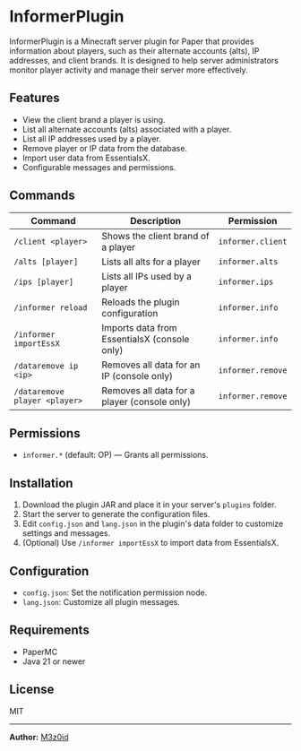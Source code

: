 # InformerPlugin

InformerPlugin is a Minecraft server plugin for Paper that provides information about players, such as their alternate accounts (alts), IP addresses, and client brands. It is designed to help server administrators monitor player activity and manage their server more effectively.

## Features

- View the client brand a player is using.
- List all alternate accounts (alts) associated with a player.
- List all IP addresses used by a player.
- Remove player or IP data from the database.
- Import user data from EssentialsX.
- Configurable messages and permissions.

## Commands

| Command                | Description                                 | Permission           |
|------------------------|---------------------------------------------|----------------------|
| `/client <player>`     | Shows the client brand of a player          | `informer.client`    |
| `/alts [player]`       | Lists all alts for a player                 | `informer.alts`      |
| `/ips [player]`        | Lists all IPs used by a player              | `informer.ips`       |
| `/informer reload`     | Reloads the plugin configuration            | `informer.info`      |
| `/informer importEssX` | Imports data from EssentialsX (console only)| `informer.info`      |
| `/dataremove ip <ip>`  | Removes all data for an IP (console only)   | `informer.remove`    |
| `/dataremove player <player>` | Removes all data for a player (console only) | `informer.remove` |

## Permissions

- `informer.*` (default: OP) — Grants all permissions.

## Installation

1. Download the plugin JAR and place it in your server's `plugins` folder.
2. Start the server to generate the configuration files.
3. Edit `config.json` and `lang.json` in the plugin's data folder to customize settings and messages.
4. (Optional) Use `/informer importEssX` to import data from EssentialsX.

## Configuration

- `config.json`: Set the notification permission node.
- `lang.json`: Customize all plugin messages.

## Requirements

- PaperMC
- Java 21 or newer

## License

MIT

---

**Author:** [M3z0id](https://github.com/m3z0id)